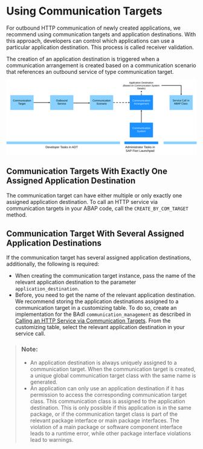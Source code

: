 <!-- loio21ee7a4b92274158b7e6b0f8236bff88 -->

# Using Communication Targets

For outbound HTTP communication of newly created applications, we recommend using communication targets and application destinations. With this approach, developers can control which applications can use a particular application destination. This process is called receiver validation.

The creation of an application destination is triggered when a communication arrangement is created based on a communication scenario that references an outbound service of type communication target.

![HTTP Outbound Communication Using Communication Targets](images/HTTP_Outbound_Communication_Using_Communication_Targets_a91afe4.svg)



<a name="loio21ee7a4b92274158b7e6b0f8236bff88__section_zft_kp5_xbc"/>

## Communication Targets With Exactly One Assigned Application Destination

The communication target can have either multiple or only exactly one assigned application destination. To call an HTTP service via communication targets in your ABAP code, call the `CREATE_BY_COM_TARGET` method.



<a name="loio21ee7a4b92274158b7e6b0f8236bff88__section_bzb_np5_xbc"/>

## Communication Target With Several Assigned Application Destinations

If the communication target has several assigned application destinations, additionally, the following is required:

-   When creating the communication target instance, pass the name of the relevant application destination to the parameter `application_destination`.
-   Before, you need to get the name of the relevant application destination. We recommend storing the application destinations assigned to a communication target in a customizing table. To do so, create an implementation for the BAdI `communication_management` as described in [Calling an HTTP Service via Communication Targets](calling-an-http-service-via-communication-targets-e03a11d.md). From the customizing table, select the relevant application destination in your service call.

> ### Note:  
> -   An application destination is always uniquely assigned to a communication target. When the communication target is created, a unique global communication target class with the same name is generated.
> -   An application can only use an application destination if it has permission to access the corresponding communication target class. This communication class is assigned to the application destination. This is only possible if this application is in the same package, or if the communication target class is part of the relevant package interface or main package interfaces. The violation of a main package or software component interface leads to a runtime error, while other package interface violations lead to warnings.

